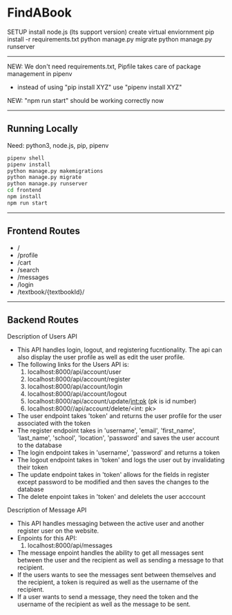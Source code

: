# FindABook

SETUP
install node.js (lts support version)
create virtual enviornment
pip install -r requirements.txt
python manage.py migrate
python manage.py runserver

---

NEW: We don't need requirements.txt, Pipfile takes care of package management in pipenv

- instead of using "pip install XYZ" use "pipenv install XYZ"

NEW: "npm run start" should be working correctly now

---

## Running Locally

Need: python3, node.js, pip, pipenv

```bash
pipenv shell
pipenv install
python manage.py makemigrations
python manage.py migrate
python manage.py runserver
cd frontend
npm install
npm run start
```

---

## Frontend Routes

- /
- /profile
- /cart
- /search
- /messages
- /login
- /textbook/{textbookId}/

---

## Backend Routes

Description of Users API
- This API handles login, logout, and registering fucntionality. The api can also display the user profile as well as edit the user profile.
- The following links for the Users API is: 
  1. localhost:8000/api/account/user
  2. localhost:8000/api/account/register
  3. localhost:8000/api/account/login
  4. localhost:8000/api/account/logout
  5. localhost:8000/api/account/update/<int:pk> (pk is id number)
  6. localhost:8000//api/account/delete/<int: pk>
- The user endpoint takes 'token' and returns the user profile for the user associated with the token
- The register endpoint takes in 'username', 'email', 'first_name', 'last_name', 'school', 'location', 'password' and saves the user account to the database
- The login endpoint takes in 'username', 'password' and returns a token
- The logout endpoint takes in 'token' and logs the user out by invalidating their token
- The update endpoint takes in 'token' allows for the fields in register except password to be modified and then saves the changes to the database
- The delete enpoint takes in 'token' and delelets the user acccount

Description of Message API
- This API handles messaging between the active user and another register user on the website. 
- Enpoints for this API:
  1. localhost:8000/api/messages
- The message enpoint handles the ability to get all messages sent between the user and the recipient as well as sending a message to that recipient. 
- If the users wants to see the messages sent between themselves and the recipient, a token is required as well as the username of the recipient.
- If a user wants to send a message, they need the token and the username of the recipient as well as the message to be sent.
